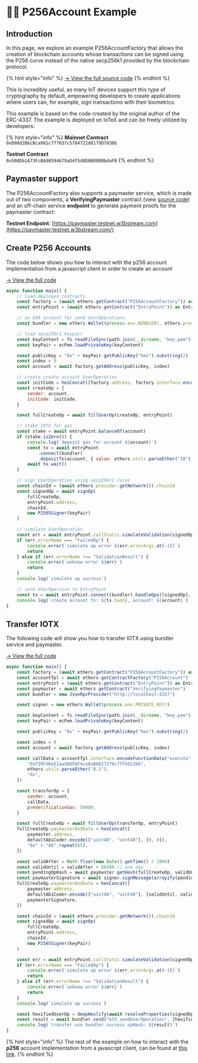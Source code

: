 # 👨‍💻 P256Account Example

## Introduction

In this page, we explore an example P256AccountFactory that allows the creation of blockchain accounts whose transactions can be signed using the P256 curve instead of the native secp256k1 provided by the blockchain protocol.&#x20;

{% hint style="info" %}
[-> View the full source code](https://github.com/iotexproject/account-abstraction-contracts/blob/main/contracts/accounts/secp256r1/P256AccountFactory.sol)&#x20;
{% endhint %}

This is incredibly useful, as many IoT devices support this type of cryptography by default, empowering developers to create applications where users can, for example, sign transactions with their biometrics.&#x20;

This example is based on the code created by the original author of the ERC-4337. The example is deployed on IoTeX and can be freely utilized by developers:

{% hint style="info" %}
**Mainnet Contract**\
`0xD98d2B6cBca981c777037c5784721d8179D7030b`&#x20;

**Testnet Contract**\
`0x508Db1A73FcBA98594679aD4f5d8D0B880BbdaFB`
{% endhint %}

## Paymaster support

The P256AccountFactory also supports a paymaster service, which is made out of two components, a **VerifyingPaymaster** contract (view [source code](https://github.com/iotexproject/account-abstraction-contracts/blob/main/contracts/paymaster/VerifyingPaymaster.sol)) and an off-chain service **endpoint** to generate payment proofs for the paymaster contract:

**Testnet Endpoint**: [https://paymaster.testnet.w3bstream.com](https://paymaster.testnet.w3bstream.com/)

## Create P256 Accounts

The code below shows you how to interact with the p256 account implementation from a javascript client in order to create an account

[-> View the full code](https://github.com/iotexproject/account-abstraction-contracts/blob/main/scripts/secp256r1/create.ts)

```javascript
async function main() {
    // load deployed contracts
    const factory = (await ethers.getContract("P256AccountFactory")) as P256AccountFactory
    const entryPoint = (await ethers.getContract("EntryPoint")) as EntryPoint

    // an EOA account for send UserOperations
    const bundler = new ethers.Wallet(process.env.BUNDLER!, ethers.provider)

    // load secp256r1 keypair
    const keyContent = fs.readFileSync(path.join(__dirname, "key.pem"))
    const keyPair = ecPem.loadPrivateKey(keyContent)

    const publicKey = "0x" + keyPair.getPublicKey("hex").substring(2)
    const index = 0
    const account = await factory.getAddress(publicKey, index)

    // create create account UserOperation
    const initCode = hexConcat([factory.address, factory.interface.encodeFunctionData("createAccount", [publicKey, index]),])
    const createOp = {
        sender: account,
        initCode: initCode,
    }

    const fullCreateOp = await fillUserOp(createOp, entryPoint)

    // stake IOTX for gas
    const stake = await entryPoint.balanceOf(account)
    if (stake.isZero()) {
        console.log(`deposit gas for account ${account}`)
        const tx = await entryPoint
            .connect(bundler)
            .depositTo(account, { value: ethers.utils.parseEther("10") })
        await tx.wait()
    }

    // sign UserOperation using secp256r1 curve
    const chainId = (await ethers.provider.getNetwork()).chainId
    const signedOp = await signOp(
        fullCreateOp,
        entryPoint.address,
        chainId,
        new P2565Signer(keyPair)
    )

    // simulate UserOperation
    const err = await entryPoint.callStatic.simulateValidation(signedOp).catch((e) => e)
    if (err.errorName === "FailedOp") {
        console.error(`simulate op error ${err.errorArgs.at(-1)}`)
        return
    } else if (err.errorName !== "ValidationResult") {
        console.error(`unknow error ${err}`)
        return
    }
    console.log(`simulate op success`)

    // send UserOpersion to EntryPoint
    const tx = await entryPoint.connect(bundler).handleOps([signedOp], bundler.address)
    console.log(`create account tx: ${tx.hash}, account: ${account}`)
}
```

## Transfer IOTX

The following code will show you how to transfer IOTX using bundler service and paymaster.

[-> View the full code](https://github.com/iotexproject/account-abstraction-contracts/blob/main/scripts/secp256r1/transfer-bundler.ts)

```javascript
async function main() {
    const factory = (await ethers.getContract("P256AccountFactory")) as P256AccountFactory
    const accountTpl = await ethers.getContractFactory("P256Account")
    const entryPoint = (await ethers.getContract("EntryPoint")) as EntryPoint
    const paymaster = await ethers.getContract("VerifyingPaymaster")
    const bundler = new JsonRpcProvider("http://localhost:4337")

    const signer = new ethers.Wallet(process.env.PRIVATE_KEY!)

    const keyContent = fs.readFileSync(path.join(__dirname, "key.pem"))
    const keyPair = ecPem.loadPrivateKey(keyContent)

    const publicKey = "0x" + keyPair.getPublicKey("hex").substring(2)

    const index = 0
    const account = await factory.getAddress(publicKey, index)

    const callData = accountTpl.interface.encodeFunctionData("execute", [
        "0xf39Fd6e51aad88F6F4ce6aB8827279cffFb92266",
        ethers.utils.parseEther("0.1"),
        "0x",
    ])

    const transferOp = {
        sender: account,
        callData,
        preVerificationGas: 50000,
    }

    const fullCreateOp = await fillUserOp(transferOp, entryPoint)
    fullCreateOp.paymasterAndData = hexConcat([
        paymaster.address,
        defaultAbiCoder.encode(["uint48", "uint48"], [0, 0]),
        "0x" + "00".repeat(65),
    ])

    const validAfter = Math.floor(new Date().getTime() / 1000)
    const validUntil = validAfter + 86400 // one day
    const pendingOpHash = await paymaster.getHash(fullCreateOp, validUntil, validAfter)
    const paymasterSignature = await signer.signMessage(arrayify(pendingOpHash))
    fullCreateOp.paymasterAndData = hexConcat([
        paymaster.address,
        defaultAbiCoder.encode(["uint48", "uint48"], [validUntil, validAfter]),
        paymasterSignature,
    ])

    const chainId = (await ethers.provider.getNetwork()).chainId
    const signedOp = await signOp(
        fullCreateOp,
        entryPoint.address,
        chainId,
        new P2565Signer(keyPair)
    )

    const err = await entryPoint.callStatic.simulateValidation(signedOp).catch((e) => e)
    if (err.errorName === "FailedOp") {
        console.error(`simulate op error ${err.errorArgs.at(-1)}`)
        return
    } else if (err.errorName !== "ValidationResult") {
        console.error(`unknow error ${err}`)
        return
    }
    console.log(`simulate op success`)

    const hexifiedUserOp = deepHexlify(await resolveProperties(signedOp))
    const result = await bundler.send("eth_sendUserOperation", [hexifiedUserOp, entryPoint.address])
    console.log(`transfer use bundler success opHash: ${result}`)
}
```

{% hint style="info" %}
The rest of the example on how to interact with the **p256** account implementation from a javascript client, can be found at [this link](https://github.com/iotexproject/account-abstraction-contracts/tree/main/scripts/secp256r1).
{% endhint %}
